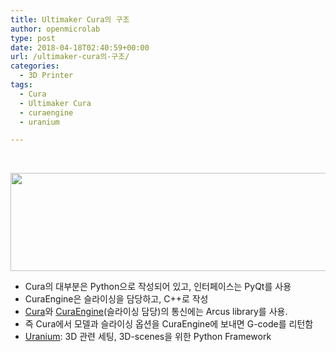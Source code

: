 ```yaml
---
title: Ultimaker Cura의 구조
author: openmicrolab
type: post
date: 2018-04-18T02:40:59+00:00
url: /ultimaker-cura의-구조/
categories:
  - 3D Printer
tags:
  - Cura
  - Ultimaker Cura
  - curaengine
  - uranium

---
```

&nbsp;

<img loading="lazy" class="alignnone wp-image-4276" src="https://res.cloudinary.com/openmicrolab/image/upload/v1524019114/Cura_%E1%84%80%E1%85%AE%E1%84%8C%E1%85%A9_d4qxno.png" width="688" height="157" /> 

  * Cura의 대부분은 Python으로 작성되어 있고, 인터페이스는 PyQt를 사용
  * CuraEngine은 슬라이싱을 담당하고, C++로 작성
  * <a href="https://github.com/Ultimaker/Cura" target="_blank" rel="noopener noreferrer">Cura</a>와 <a href="https://github.com/Ultimaker/CuraEngine" target="_blank" rel="noopener noreferrer">CuraEngine</a>(슬라이싱 담당)의 통신에는 Arcus library를 사용.
  * 즉 Cura에서 모델과 슬라이싱 옵션을 CuraEngine에 보내면 G-code를 리턴함
  * <a href="https://github.com/Ultimaker/Uranium" target="_blank" rel="noopener noreferrer">Uranium</a>: 3D 관련 세팅, 3D-scenes을 위한 Python Framework